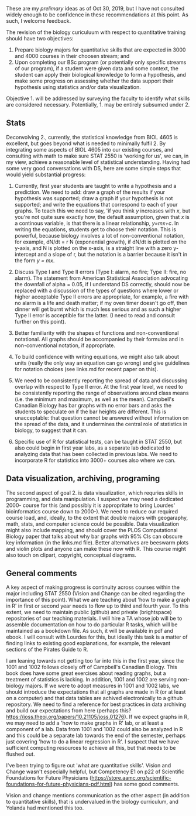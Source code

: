 These are my _prelimary_ ideas as of Oct 30, 2019, but I have not consulted widely enough to be confidence in these recommendations at this point. As such, I welcome feedback.

The revision of the biology curiculuum with respect to quantitative training should have two objectives:
1. Prepare biology majors for quantitative skills that are expected in 3000 and 4000 courses in their choosen stream; and
2. Upon completing our BSc program (or potentially only specific streams of our program), if a student were given data and some context, the student can apply their biological knowledge to form a hypothesis, and make some progress on assessing whether the data support their hypothesis using statistics and/or data visualization.

Objective 1. will be addressed by surveying the faculty to identify what skills are considered necessary. Potentially, 1. may be entirely subsumed under 2.

## Stats
Deconvolving 2., currently, the statistical knowledge from BIOL 4605 is excellent, but goes beyond what is needed to minimally fulfil 2. By integrating some aspects of BIOL 4605 into our existing courses, and consulting with math to make sure STAT 2550 is 'working for us', we can, in my view, achieve a reasonable level of statistical understanding. Having had some very good conversations with DS, here are some simple steps that would yield substantial progress:

1. Currently, first year students are taught to write a hypothesis and a prediction. We need to add: draw a graph of the results if your hypothesis was supported; draw a graph if your hypothesis is not supported; and write the equations that correspond to each of your graphs. To teach this we need to say, 'if you think _y_ increases with _x_, but you're not quite sure exactly how, the default assumption, given that _x_ is a continous variable, is that there is a linear relationship, _y=mx+c_. In writing the equations, students get to choose their notation. This is powerful, because biology involves a lot of non-conventional notation, for example, dN/dt = r N (exponential growth), if dN/dt is plotted on the y-axis, and N is plotted on the x-axis, is a straight line with a zero y-intercept and a slope of r, but the notation is a barrier because it isn't in the form _y = mx_.

1. Discuss Type I and Type II errors (Type I: alarm, no fire; Type II: fire, no alarm). The statement from American Statistical Association advocating the downfall of alpha = 0.05, if I understand DS correctly, should now be replaced with a discussion of the types of questions where lower or higher acceptable Type II errors are appropriate, for example, a fire with no alarm is a life and death matter; if my oven timer doesn't go off, then dinner will get burnt which is much less serious and as such a higher Type II error is acceptible for the latter. (I need to read and consult further on this point).

1. Better familiarity with the shapes of functions and non-conventional notational. All graphs should be accompanied by their formulas and in non-conventional notation, if appropriate.

1. To build confidence with writing equations, we might also talk about units (really the only way an equation can go wrong) and give guidelines for notation choices (see links.md for recent paper on this).

1. We need to be consistently reporting the spread of data and discussing overlap with respect to Type II error. At the first year level, we need to be consistently reporting the range of observations around class means (i.e. the minimum and maximum, as well as the mean). Campbell's Canadian Biology has bar graphs with no error bars and asks the students to speculate on if the bar heights are different. This is unacceptable: that question cannot be answered without information on the spread of the data, and it undermines the central role of statistics in biology, to suggest that it can. 

1. Specific use of R for statistical tests, can be taught in STAT 2550, but also could begin in first year labs, as a separate lab dedicated to analyzing data that has been collected in previous labs. We need to incorporate R for statistics into 3000+ courses also where we can.

## Data visualization, archiving, programing
The second aspect of goal 2. is data visualization, which requries skills in programming, and data manipulation. I suspect we may need a dedicated 2000- course for this (and possibly it is appropritate to bring Lourdes' bioinformatics course down to 2000-). We need to reduce our required course load, and, ideally, to the extent that double majors with geogaraphy, math, stats, and computer science could be possible. Data visualization might also include mapping, and should cover the PLOS Computational Biology paper that talks about why bar graphs with 95% CIs can obscure key information (in the links.md file). Better alternatives are beeswarm plots and violin plots and anyone can make these now with R. This course might also touch on clipart, copyright, conceptual diagrams.

## General comments
A key aspect of making progress is continuity across courses within the major including STAT 2550 (Vision and Change can be cited regarding the importance of this point). What we are teaching about 'how to make a graph in R' in first or second year needs to flow up to third and fourth year. To this extent, we need to maintain public (github) and private (brightspace) repositories of our teaching materials. I will hire a TA whose job will be to assemble documentation on how to do particular R tasks, which will be maintained as a bookdown file. As such, it will be available in pdf and ebook. I will consult with Lourdes for this, but ideally this task is a matter of finding links to existing good explanations, for example, the relevant sections of the Pirates Guide to R.

I am leaning towards not getting too far into this in the first year, since the 1001 and 1002 follows closely off of Campbell's Canadian Biology. This book does have some great exercises about reading graphs, but a treatment of statistics is lacking. In addition, 1001 and 1002 are serving non-biology majors. If we were to adopt measures in 1001 and 1002 labs, we should introduce the expectations that all graphs are made in R (or at least on a computer) and that data tables are achived electronically to a github repository. We need to find a reference for best practices in data archiving and build our expectations from here (perhaps this? https://joss.theoj.org/papers/10.21105/joss.01276). If we expect graphs in R, we may need to add a 'how to make graphs in R' lab, or at least a component of a lab. Data from 1001 and 1002 could also be analyzed in R and this could be a separate lab towards the end of the semester, perhaps just covering 'how to do a linear regression in R'. I suspect that we have sufficient computing resources to achieve all this, but that needs to be flushed out.

I've been trying to figure out 'what are quantitative skills'. Vision and Change wasn't especially helpful, but Competency E1 on p22 of Scientific Foundations for Future Physicians (https://store.aamc.org/scientific-foundations-for-future-physicians-pdf.html) has some good comments.

Vision and change mentions communication as the other aspect (in addition to quantitative skills), that is undervalued in the biology curriculum, and Yolanda had mentioned this too.
